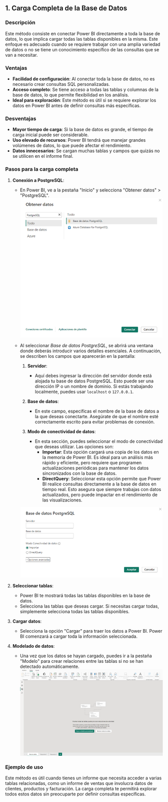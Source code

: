 ## 1. Carga Completa de la Base de Datos

### Descripción

Este método consiste en conectar Power BI directamente a toda la base de datos, lo que implica cargar todas las tablas disponibles en la misma. Este enfoque es adecuado cuando se requiere trabajar con una amplia variedad de datos o no se tiene un conocimiento específico de las consultas que se van a necesitar.

### Ventajas
- **Facilidad de configuración**: Al conectar toda la base de datos, no es necesario crear consultas SQL personalizadas.
- **Acceso completo**: Se tiene acceso a todas las tablas y columnas de la base de datos, lo que permite flexibilidad en los análisis.
- **Ideal para exploración**: Este método es útil si se requiere explorar los datos en Power BI antes de definir consultas más específicas.

### Desventajas
- **Mayor tiempo de carga**: Si la base de datos es grande, el tiempo de carga inicial puede ser considerable.
- **Uso elevado de recursos**: Power BI tendrá que manejar grandes volúmenes de datos, lo que puede afectar el rendimiento.
- **Datos innecesarios**: Se cargan muchas tablas y campos que quizás no se utilicen en el informe final.

### Pasos para la carga completa

1. **Conexión a PostgreSQL**:
   - En Power BI, ve a la pestaña "Inicio" y selecciona "Obtener datos" > "PostgreSQL".
   ![Obtener datos de PostgreSQL](../assets/ObtenerDatosPostgreSQL.png)

   - Al seleccionar *Base de datos PostgreSQL*, se abrirá una ventana donde deberás introducir varios detalles esenciales. A continuación, se describen los campos que aparecerán en la pantalla:

        1. **Servidor**: 
            - Aquí debes ingresar la dirección del servidor donde está alojada tu base de datos PostgreSQL. Esto puede ser una dirección IP o un nombre de dominio. Si estás trabajando localmente, puedes usar `localhost` o `127.0.0.1`.

        2. **Base de datos**: 
            - En este campo, especificas el nombre de la base de datos a la que deseas conectarte. Asegúrate de que el nombre esté correctamente escrito para evitar problemas de conexión.

        3. **Modo de conectividad de datos**: 
            - En esta sección, puedes seleccionar el modo de conectividad que deseas utilizar. Las opciones son:
                - **Importar**: Esta opción cargará una copia de los datos en la memoria de Power BI. Es ideal para un análisis más rápido y eficiente, pero requiere que programen actualizaciones periódicas para mantener los datos sincronizados con la base de datos.
                - **DirectQuery**: Seleccionar esta opción permite que Power BI realice consultas directamente a la base de datos en tiempo real. Esto asegura que siempre trabajas con datos actualizados, pero puede impactar en el rendimiento de las visualizaciones.

        ![Configuración de la conexión](../assets/ConfiguracionConexion.png)


   
2. **Seleccionar tablas**:
   - Power BI te mostrará todas las tablas disponibles en la base de datos.
   - Selecciona las tablas que deseas cargar. Si necesitas cargar todas, simplemente selecciona todas las tablas disponibles.

3. **Cargar datos**:
   - Selecciona la opción "Cargar" para traer los datos a Power BI. Power BI comenzará a cargar toda la información seleccionada.

4. **Modelado de datos**:
   - Una vez que los datos se hayan cargado, puedes ir a la pestaña "Modelo" para crear relaciones entre las tablas si no se han detectado automáticamente.
   ![Icono de la pestaña Modelo](../assets/VistaDeModelo.png)

### Ejemplo de uso

Este método es útil cuando tienes un informe que necesita acceder a varias tablas relacionadas, como un informe de ventas que involucra datos de clientes, productos y facturación. La carga completa te permitirá explorar todos estos datos sin preocuparte por definir consultas específicas.